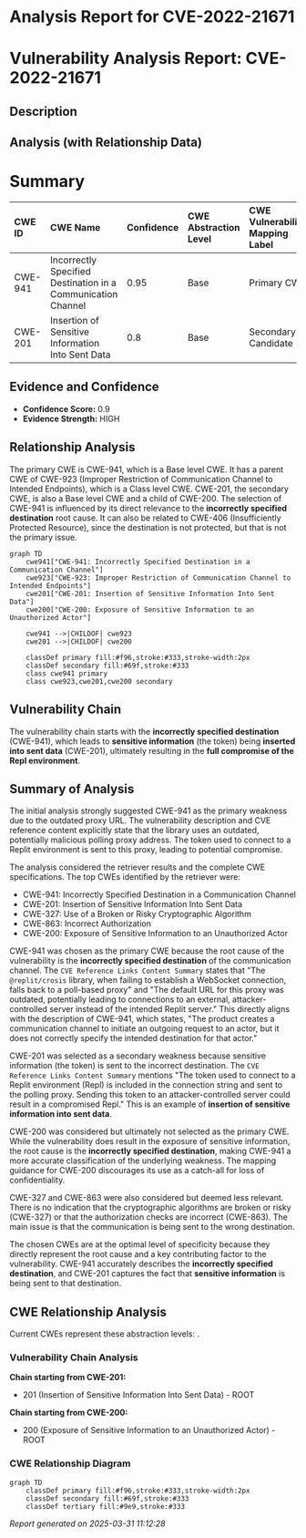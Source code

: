 # Analysis Report for CVE-2022-21671

# Vulnerability Analysis Report: CVE-2022-21671

## Description



## Analysis (with Relationship Data)

# Summary
| CWE ID  | CWE Name                                                    | Confidence | CWE Abstraction Level | CWE Vulnerability Mapping Label | CWE-Vulnerability Mapping Notes |
| :-------- | :---------------------------------------------------------- | :--------- | :---------------------- | :------------------------------ | :------------------------------ |
| CWE-941 | Incorrectly Specified Destination in a Communication Channel | 0.95       | Base                    | Primary CWE                     | Allowed                       |
| CWE-201 | Insertion of Sensitive Information Into Sent Data           | 0.8        | Base                    | Secondary Candidate             | Allowed                       |

## Evidence and Confidence

*   **Confidence Score:** 0.9
*   **Evidence Strength:** HIGH

## Relationship Analysis
The primary CWE is CWE-941, which is a Base level CWE. It has a parent CWE of CWE-923 (Improper Restriction of Communication Channel to Intended Endpoints), which is a Class level CWE. CWE-201, the secondary CWE, is also a Base level CWE and a child of CWE-200. The selection of CWE-941 is influenced by its direct relevance to the **incorrectly specified destination** root cause. It can also be related to CWE-406 (Insufficiently Protected Resource), since the destination is not protected, but that is not the primary issue.

```mermaid
graph TD
    cwe941["CWE-941: Incorrectly Specified Destination in a Communication Channel"]
    cwe923["CWE-923: Improper Restriction of Communication Channel to Intended Endpoints"]
    cwe201["CWE-201: Insertion of Sensitive Information Into Sent Data"]
    cwe200["CWE-200: Exposure of Sensitive Information to an Unauthorized Actor"]

    cwe941 -->|CHILDOF| cwe923
    cwe201 -->|CHILDOF| cwe200

    classDef primary fill:#f96,stroke:#333,stroke-width:2px
    classDef secondary fill:#69f,stroke:#333
    class cwe941 primary
    class cwe923,cwe201,cwe200 secondary
```

## Vulnerability Chain
The vulnerability chain starts with the **incorrectly specified destination** (CWE-941), which leads to **sensitive information** (the token) being **inserted into sent data** (CWE-201), ultimately resulting in the **full compromise of the Repl environment**.

## Summary of Analysis
The initial analysis strongly suggested CWE-941 as the primary weakness due to the outdated proxy URL. The vulnerability description and CVE reference content explicitly state that the library uses an outdated, potentially malicious polling proxy address. The token used to connect to a Replit environment is sent to this proxy, leading to potential compromise.

The analysis considered the retriever results and the complete CWE specifications. The top CWEs identified by the retriever were:
- CWE-941: Incorrectly Specified Destination in a Communication Channel
- CWE-201: Insertion of Sensitive Information Into Sent Data
- CWE-327: Use of a Broken or Risky Cryptographic Algorithm
- CWE-863: Incorrect Authorization
- CWE-200: Exposure of Sensitive Information to an Unauthorized Actor

CWE-941 was chosen as the primary CWE because the root cause of the vulnerability is the **incorrectly specified destination** of the communication channel. The `CVE Reference Links Content Summary` states that "The `@replit/crosis` library, when failing to establish a WebSocket connection, falls back to a poll-based proxy" and "The default URL for this proxy was outdated, potentially leading to connections to an external, attacker-controlled server instead of the intended Replit server." This directly aligns with the description of CWE-941, which states, "The product creates a communication channel to initiate an outgoing request to an actor, but it does not correctly specify the intended destination for that actor."

CWE-201 was selected as a secondary weakness because sensitive information (the token) is sent to the incorrect destination. The `CVE Reference Links Content Summary` mentions "The token used to connect to a Replit environment (Repl) is included in the connection string and sent to the polling proxy. Sending this token to an attacker-controlled server could result in a compromised Repl." This is an example of **insertion of sensitive information into sent data**.

CWE-200 was considered but ultimately not selected as the primary CWE. While the vulnerability does result in the exposure of sensitive information, the root cause is the **incorrectly specified destination**, making CWE-941 a more accurate classification of the underlying weakness. The mapping guidance for CWE-200 discourages its use as a catch-all for loss of confidentiality.

CWE-327 and CWE-863 were also considered but deemed less relevant. There is no indication that the cryptographic algorithms are broken or risky (CWE-327) or that the authorization checks are incorrect (CWE-863). The main issue is that the communication is being sent to the wrong destination.

The chosen CWEs are at the optimal level of specificity because they directly represent the root cause and a key contributing factor to the vulnerability. CWE-941 accurately describes the **incorrectly specified destination**, and CWE-201 captures the fact that **sensitive information** is being sent to that destination.


## CWE Relationship Analysis

Current CWEs represent these abstraction levels: .


### Vulnerability Chain Analysis

**Chain starting from CWE-201:**
- 201 (Insertion of Sensitive Information Into Sent Data) - ROOT


**Chain starting from CWE-200:**
- 200 (Exposure of Sensitive Information to an Unauthorized Actor) - ROOT



### CWE Relationship Diagram

```mermaid
graph TD
    classDef primary fill:#f96,stroke:#333,stroke-width:2px
    classDef secondary fill:#69f,stroke:#333
    classDef tertiary fill:#9e9,stroke:#333
```



*Report generated on 2025-03-31 11:12:28*

